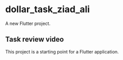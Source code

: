 # dollar_task_ziad_ali

A new Flutter project.

## Task review video

This project is a starting point for a Flutter application.


